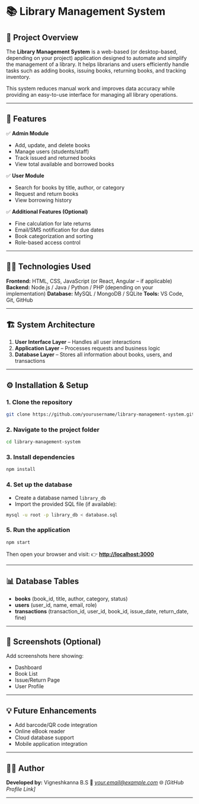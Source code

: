 # 📚 Library Management System

## 📝 Project Overview

The **Library Management System** is a web-based (or desktop-based, depending on your project) application designed to automate and simplify the management of a library.
It helps librarians and users efficiently handle tasks such as adding books, issuing books, returning books, and tracking inventory.

This system reduces manual work and improves data accuracy while providing an easy-to-use interface for managing all library operations.

---

## 🚀 Features

✅ **Admin Module**

* Add, update, and delete books
* Manage users (students/staff)
* Track issued and returned books
* View total available and borrowed books

✅ **User Module**

* Search for books by title, author, or category
* Request and return books
* View borrowing history

✅ **Additional Features (Optional)**

* Fine calculation for late returns
* Email/SMS notification for due dates
* Book categorization and sorting
* Role-based access control

---

## 🧑‍💻 Technologies Used

**Frontend:** HTML, CSS, JavaScript (or React, Angular – if applicable)
**Backend:** Node.js / Java / Python / PHP (depending on your implementation)
**Database:** MySQL / MongoDB / SQLite
**Tools:** VS Code, Git, GitHub

---

## 🏗️ System Architecture

1. **User Interface Layer** – Handles all user interactions
2. **Application Layer** – Processes requests and business logic
3. **Database Layer** – Stores all information about books, users, and transactions

---

## ⚙️ Installation & Setup

### 1. Clone the repository

```bash
git clone https://github.com/yourusername/library-management-system.git
```

### 2. Navigate to the project folder

```bash
cd library-management-system
```

### 3. Install dependencies

```bash
npm install
```

### 4. Set up the database

* Create a database named `library_db`
* Import the provided SQL file (if available):

```bash
mysql -u root -p library_db < database.sql
```

### 5. Run the application

```bash
npm start
```

Then open your browser and visit:
👉 **[http://localhost:3000](http://localhost:3000)**

---

## 📊 Database Tables

* **books** (book_id, title, author, category, status)
* **users** (user_id, name, email, role)
* **transactions** (transaction_id, user_id, book_id, issue_date, return_date, fine)

---

## 📸 Screenshots (Optional)

Add screenshots here showing:

* Dashboard
* Book List
* Issue/Return Page
* User Profile

---

## 💡 Future Enhancements

* Add barcode/QR code integration
* Online eBook reader
* Cloud database support
* Mobile application integration

---

## 👨‍💼 Author

**Developed by:** Vigneshkanna B.S
📧 *[your.email@example.com](mailto:your.email@example.com)*
🌐 *[GitHub Profile Link]*

---
